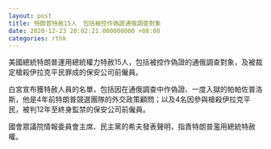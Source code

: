 ```yaml
---
layout: post
title: 特朗普特赦15人　包括被控作偽證通俄調查對象
date: 2020-12-23 20:02:21.000000000 +08:00
categories: rthk
---
```


美國總統特朗普運用總統權力特赦15人，包括被控作偽證的通俄調查對象，及被裁定槍殺伊拉克平民罪成的保安公司前僱員。

白宮宣布獲特赦人員的名單，包括因在通俄調查中作偽證、一度入獄的帕帕佐普洛斯，他是4年前特朗普競選團隊的外交政策顧問；以及4名因參與槍殺伊拉克平民，被判12年至終身監禁的保安公司前僱員。

國會眾議院情報委員會主席、民主黨的希夫發表聲明，指責特朗普濫用總統特赦權。
